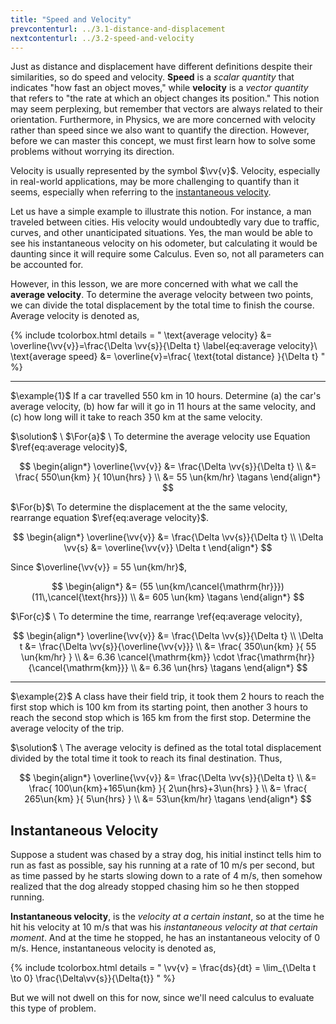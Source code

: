```yaml
---
title: "Speed and Velocity"
prevcontenturl: ../3.1-distance-and-displacement
nextcontenturl: ../3.2-speed-and-velocity
---
```




Just as distance and displacement have different definitions despite their similarities, so do speed and velocity. **Speed** is a *scalar quantity* that indicates "how fast an object moves," while **velocity** is a *vector quantity* that refers to "the rate at which an object changes its position." This notion may seem perplexing, but remember that vectors are always related to their orientation. Furthermore, in Physics, we are more concerned with velocity rather than speed since we also want to quantify the direction. However, before we can master this concept, we must first learn how to solve some problems without worrying its direction.

Velocity is usually represented by the symbol $\vv{v}$. Velocity, especially in real-world applications, may be more challenging to quantify than it seems, especially when referring to the [instantaneous velocity](#instantaneous-velocity). 

Let us have a simple example to illustrate this notion. For instance, a man traveled between cities. His velocity would undoubtedly vary due to traffic, curves, and other unanticipated situations. Yes, the man would be able to see his instantaneous velocity on his odometer, but calculating it would be daunting since it will require some Calculus. Even so, not all parameters can be accounted for.


However, in this lesson, we are more concerned with what we call the **average velocity**. To determine the average velocity between two points, we can divide the total displacement by the total time to finish the course. Average velocity is denoted as,


{% include tcolorbox.html
    details = "
	\text{average velocity} &= \overline{\vv{v}}=\frac{\Delta \vv{s}}{\Delta t}
	\label{eq:average velocity}\\
	\text{average speed} &= \overline{v}=\frac{ \text{total distance} }{\Delta t}
    "
%}




---
$\example{1}$
If a car travelled 550 km in 10 hours. Determine (a) the car's average velocity, (b) how far will it go in 11 hours at the same velocity, and (c) how long will it take to reach 350 km at the same velocity.

$\solution$ \\
$\For{a}$ \\
To determine the average velocity use Equation $\ref{eq:average velocity}$,

$$
\begin{align*}	
	\overline{\vv{v}} &= \frac{\Delta \vv{s}}{\Delta t} \\
	&= \frac{ 550\un{km} }{ 10\un{hrs} } \\
	&= 55 \un{km/hr}	\tagans
\end{align*}
$$

$\For{b}$\\
To determine the displacement at the the same velocity, rearrange equation $\ref{eq:average velocity}$.

$$
\begin{align*}	
	\overline{\vv{v}} &= \frac{\Delta \vv{s}}{\Delta t} \\
	\Delta \vv{s} &= \overline{\vv{v}} \Delta t 
\end{align*}
$$

Since $\overline{\vv{v}} = 55 \un{km/hr}$,

$$
\begin{align*}	
	&= (55 \un{km/\cancel{\mathrm{hr}}})(11\,\cancel{\text{hrs}}) \\
	&= 605 \un{km}	\tagans
\end{align*}
$$





$\For{c}$ \\
To determine the time, rearrange \ref{eq:average velocity},

$$
\begin{align*}
	\overline{\vv{v}} &= \frac{\Delta \vv{s}}{\Delta t} \\
	\Delta t &=  \frac{\Delta \vv{s}}{\overline{\vv{v}}} \\
	&= \frac{ 350\un{km} }{ 55 \un{km/hr} } \\
	&= 6.36 \cancel{\mathrm{km}} \cdot \frac{\mathrm{hr}}{\cancel{\mathrm{km}}} \\
	&= 6.36 \un{hrs}	\tagans
\end{align*}
$$





---
$\example{2}$
A class have their field trip, it took them 2 hours to reach the first stop which is 100 km from its starting point, then another 3 hours to reach the second stop which is 165 km from the first stop. Determine the average velocity of the trip.



$\solution$ \\
The average velocity is defined as the total total displacement divided by the total time it took to reach its final destination. Thus,

$$
\begin{align*}
	\overline{\vv{v}} &= \frac{\Delta \vv{s}}{\Delta t} \\
	&= \frac{ 100\un{km}+165\un{km} }{ 2\un{hrs}+3\un{hrs} } \\
	&= \frac{ 265\un{km} }{ 5\un{hrs} } \\
	&= 53\un{km/hr}	\tagans
\end{align*}
 $$
 




## Instantaneous Velocity
	
Suppose a student was chased by a stray dog, his initial instinct tells him to run as fast as possible, say his running at a rate of 10 m/s per second, but as time passed by he starts slowing down to a rate of 4 m/s, then somehow realized that the dog already stopped chasing him so he then stopped running. 

**Instantaneous velocity**, is the *velocity at a certain instant*, so at the time he hit his velocity at 10 m/s that was his *instantaneous velocity at that certain moment*. And at the time he stopped, he has an instantaneous velocity of 0 m/s. Hence, instantaneous velocity is denoted as,


{% include tcolorbox.html
    details = "
	\vv{v} = \frac{ds}{dt} = \lim_{\Delta t \to 0} \frac{\Delta\vv{s}}{\Delta{t}}
    "
%}

But we will not dwell on this for now, since we'll need calculus to evaluate this type of problem.

